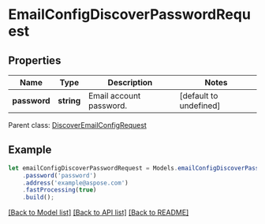 # EmailConfigDiscoverPasswordRequest

## Properties
Name | Type | Description | Notes
---- | ---- | ----------- | -----
**password** | **string** | Email account password.              | [default to undefined]

 Parent class: [DiscoverEmailConfigRequest](DiscoverEmailConfigRequest.md)


## Example
```typescript
let emailConfigDiscoverPasswordRequest = Models.emailConfigDiscoverPasswordRequest()
    .password('password')
    .address('example@aspose.com')
    .fastProcessing(true)
    .build();
```


[[Back to Model list]](README.md#documentation-for-models) [[Back to API list]](README.md#documentation-for-api-endpoints) [[Back to README]](README.md)
